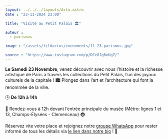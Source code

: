 ```yaml
---
layout: ../../../layouts/Actu.astro
date : "23-11-2024 23:00"

title: "Visite au Petit Palais 🏛️"

auteur :
  - parismus

image : "/assets/fildactus/evenements/11-23-parismus.jpg"

source : "https://www.instagram.com/p/DCe8Jg6oUg7/"
---
```


__Le Samedi 23 Novembre__, venez découvrir avec nous l’histoire et la richesse artistique de Paris à travers les collections du Petit Palais, l’un des joyaux culturels de la capitale ! 🏙️ Plongez dans l’art et l’architecture qui font la renommée de la ville.

🕒 __De 12h à 14h__

📍 Rendez-vous à 12h devant l’entrée principale du musée (Métro: lignes 1 et 13, Champs-Élysées - Clemenceau) 🚇

Réservez vite votre place et rejoignez notre [groupe WhatsApp](https://chat.whatsapp.com/CtTRc2VaLvA05VnVhNpPHG) pour rester informé de tous les détails via [le lien dans notre bio](https://www.billetweb.fr/visite-au-petit-palais) ! 🔗